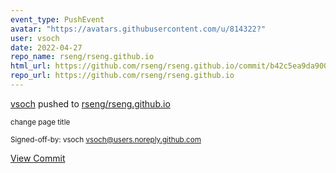 ```yaml
---
event_type: PushEvent
avatar: "https://avatars.githubusercontent.com/u/814322?"
user: vsoch
date: 2022-04-27
repo_name: rseng/rseng.github.io
html_url: https://github.com/rseng/rseng.github.io/commit/b42c5ea9da900e13c62d7616e4fbcd366f680ce2
repo_url: https://github.com/rseng/rseng.github.io
---
```


<a href='https://github.com/vsoch' target='_blank'>vsoch</a> pushed to <a href='https://github.com/rseng/rseng.github.io' target='_blank'>rseng/rseng.github.io</a>

<small>change page title

Signed-off-by: vsoch <vsoch@users.noreply.github.com></small>

<a href='https://github.com/rseng/rseng.github.io/commit/b42c5ea9da900e13c62d7616e4fbcd366f680ce2' target='_blank'>View Commit</a>
